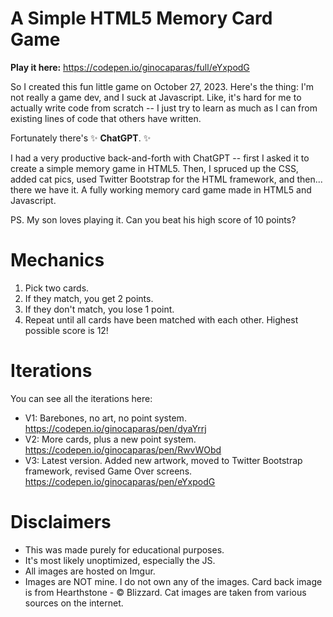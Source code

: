 # A Simple HTML5 Memory Card Game 

**Play it here:** https://codepen.io/ginocaparas/full/eYxpodG

So I created this fun little game on October 27, 2023. Here's the thing: I'm not really a game dev, and I suck at Javascript. Like, it's hard for me to actually write code from scratch -- I just try to learn as much as I can from existing lines of code that others have written.

Fortunately there's ✨ **ChatGPT**. ✨

I had a very productive back-and-forth with ChatGPT -- first I asked it to create a simple memory game in HTML5. Then, I spruced up the CSS, added cat pics, used Twitter Bootstrap for the HTML framework, and then... there we have it. A fully working memory card game made in HTML5 and Javascript.

PS. My son loves playing it. Can you beat his high score of 10 points?

# Mechanics

1. Pick two cards.
2. If they match, you get 2 points.
3. If they don't match, you lose 1 point.
4. Repeat until all cards have been matched with each other. Highest possible score is 12!

# Iterations

You can see all the iterations here:
- V1: Barebones, no art, no point system. https://codepen.io/ginocaparas/pen/dyaYrrj
- V2: More cards, plus a new point system. https://codepen.io/ginocaparas/pen/RwvWObd
- V3: Latest version. Added new artwork, moved to Twitter Bootstrap framework, revised Game Over screens. https://codepen.io/ginocaparas/pen/eYxpodG

# Disclaimers

- This was made purely for educational purposes.
- It's most likely unoptimized, especially the JS.
- All images are hosted on Imgur.
- Images are NOT mine. I do not own any of the images. Card back image is from Hearthstone - &copy; Blizzard. Cat images are taken from various sources on the internet.
